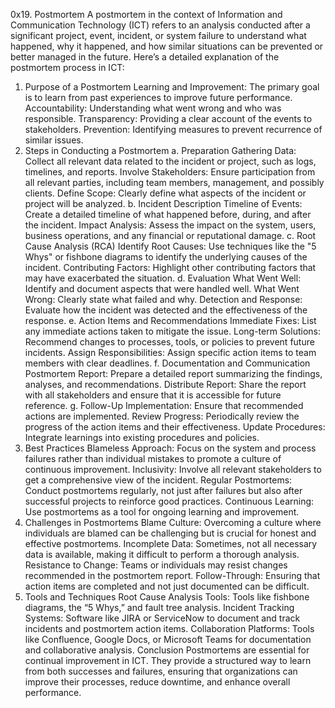 0x19. Postmortem
A postmortem in the context of Information and Communication Technology (ICT) refers to an analysis conducted after a significant project, event, incident, or system failure to understand what happened, why it happened, and how similar situations can be prevented or better managed in the future. Here’s a detailed explanation of the postmortem process in ICT:

1. Purpose of a Postmortem
Learning and Improvement: The primary goal is to learn from past experiences to improve future performance.
Accountability: Understanding what went wrong and who was responsible.
Transparency: Providing a clear account of the events to stakeholders.
Prevention: Identifying measures to prevent recurrence of similar issues.
2. Steps in Conducting a Postmortem
a. Preparation
Gathering Data: Collect all relevant data related to the incident or project, such as logs, timelines, and reports.
Involve Stakeholders: Ensure participation from all relevant parties, including team members, management, and possibly clients.
Define Scope: Clearly define what aspects of the incident or project will be analyzed.
b. Incident Description
Timeline of Events: Create a detailed timeline of what happened before, during, and after the incident.
Impact Analysis: Assess the impact on the system, users, business operations, and any financial or reputational damage.
c. Root Cause Analysis (RCA)
Identify Root Causes: Use techniques like the "5 Whys" or fishbone diagrams to identify the underlying causes of the incident.
Contributing Factors: Highlight other contributing factors that may have exacerbated the situation.
d. Evaluation
What Went Well: Identify and document aspects that were handled well.
What Went Wrong: Clearly state what failed and why.
Detection and Response: Evaluate how the incident was detected and the effectiveness of the response.
e. Action Items and Recommendations
Immediate Fixes: List any immediate actions taken to mitigate the issue.
Long-term Solutions: Recommend changes to processes, tools, or policies to prevent future incidents.
Assign Responsibilities: Assign specific action items to team members with clear deadlines.
f. Documentation and Communication
Postmortem Report: Prepare a detailed report summarizing the findings, analyses, and recommendations.
Distribute Report: Share the report with all stakeholders and ensure that it is accessible for future reference.
g. Follow-Up
Implementation: Ensure that recommended actions are implemented.
Review Progress: Periodically review the progress of the action items and their effectiveness.
Update Procedures: Integrate learnings into existing procedures and policies.
3. Best Practices
Blameless Approach: Focus on the system and process failures rather than individual mistakes to promote a culture of continuous improvement.
Inclusivity: Involve all relevant stakeholders to get a comprehensive view of the incident.
Regular Postmortems: Conduct postmortems regularly, not just after failures but also after successful projects to reinforce good practices.
Continuous Learning: Use postmortems as a tool for ongoing learning and improvement.
4. Challenges in Postmortems
Blame Culture: Overcoming a culture where individuals are blamed can be challenging but is crucial for honest and effective postmortems.
Incomplete Data: Sometimes, not all necessary data is available, making it difficult to perform a thorough analysis.
Resistance to Change: Teams or individuals may resist changes recommended in the postmortem report.
Follow-Through: Ensuring that action items are completed and not just documented can be difficult.
5. Tools and Techniques
Root Cause Analysis Tools: Tools like fishbone diagrams, the “5 Whys,” and fault tree analysis.
Incident Tracking Systems: Software like JIRA or ServiceNow to document and track incidents and postmortem action items.
Collaboration Platforms: Tools like Confluence, Google Docs, or Microsoft Teams for documentation and collaborative analysis.
Conclusion
Postmortems are essential for continual improvement in ICT. They provide a structured way to learn from both successes and failures, ensuring that organizations can improve their processes, reduce downtime, and enhance overall performance.
